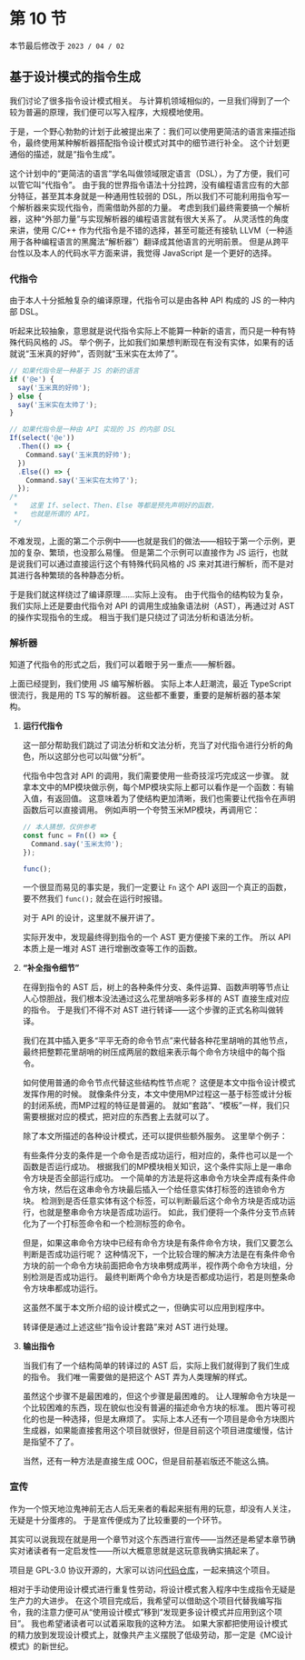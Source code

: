 # 第 10 节

本节最后修改于 `2023 / 04 / 02`

## 基于设计模式的指令生成

我们讨论了很多指令设计模式相关。
与计算机领域相似的，一旦我们得到了一个较为普遍的原理，我们便可以写入程序，大规模地使用。

于是，一个野心勃勃的计划于此被提出来了：我们可以使用更简洁的语言来描述指令，最终使用某种解析器搭配指令设计模式对其中的细节进行补全。
这个计划更通俗的描述，就是“指令生成”。

这个计划中的“更简洁的语言”学名叫做领域限定语言（DSL），为了方便，我们可以管它叫“代指令”。
由于我的世界指令语法十分拉跨，没有编程语言应有的大部分特征，甚至其本身就是一种通用性较弱的 DSL，所以我们不可能利用指令写一个解析器来实现代指令，而需借助外部的力量。
考虑到我们最终需要搞一个解析器，这种“外部力量”与实现解析器的编程语言就有很大关系了。
从灵活性的角度来讲，使用 C/C++ 作为代指令是不错的选择，甚至可能还有接轨 LLVM（一种适用于各种编程语言的黑魔法“解析器”）翻译成其他语言的光明前景。
但是从跨平台性以及本人的代码水平方面来讲，我觉得 JavaScript 是一个更好的选择。

### 代指令

由于本人十分抵触复杂的编译原理，代指令可以是由各种 API 构成的 JS 的一种内部 DSL。

听起来比较抽象，意思就是说代指令实际上不能算一种新的语言，而只是一种有特殊代码风格的 JS。
举个例子，比如我们如果想判断现在有没有实体，如果有的话就说“玉米真的好帅”，否则就“玉米实在太帅了”。

```js
// 如果代指令是一种基于 JS 的新的语言
if ('@e') {
  say('玉米真的好帅');
} else {
  say('玉米实在太帅了');
}
```

```js
// 如果代指令是一种由 API 实现的 JS 的内部 DSL
If(select('@e'))
  .Then(() => {
    Command.say('玉米真的好帅');
  })
  .Else(() => {
    Command.say('玉米实在太帅了');
  });
/*
 *   这里 If、select、Then、Else 等都是预先声明好的函数，
 *   也就是所谓的 API。
 */
```

不难发现，上面的第二个示例中——也就是我们的做法——相较于第一个示例，更加的复杂、繁琐，也没那么易懂。
但是第二个示例可以直接作为 JS 运行，也就是说我们可以通过直接运行这个有特殊代码风格的 JS 来对其进行解析，而不是对其进行各种繁琐的各种静态分析。

于是我们就这样绕过了编译原理……实际上没有。
由于代指令的结构较为复杂，我们实际上还是要由代指令对 API 的调用生成抽象语法树（AST），再通过对 AST 的操作实现指令的生成。
相当于我们是只绕过了词法分析和语法分析。

### 解析器

知道了代指令的形式之后，我们可以着眼于另一重点——解析器。

上面已经提到，我们使用 JS 编写解析器。
实际上本人赶潮流，最近 TypeScript 很流行，我是用的 TS 写的解析器。
这些都不重要，重要的是解析器的基本架构。

1. **运行代指令**

   这一部分帮助我们跳过了词法分析和文法分析，充当了对代指令进行分析的角色，所以这部分也可以叫做“分析”。

   代指令中包含对 API 的调用，我们需要使用一些奇技淫巧完成这一步骤。
   就拿本文中的MP模块做示例，每个MP模块实际上都可以看作是一个函数：有输入值，有返回值。
   这意味着为了使结构更加清晰，我们也需要让代指令在声明函数后可以直接调用。
   例如声明一个夸赞玉米MP模块，再调用它：

   ```js
   // 本人猜想，仅供参考
   const func = Fn(() => {
     Command.say('玉米太帅');
   });

   func();
   ```

   一个很显而易见的事实是，我们一定要让 `Fn` 这个 API 返回一个真正的函数，要不然我们 `func();` 就会在运行时报错。

   对于 API 的设计，这里就不展开讲了。

   实际开发中，发现最终得到指令的一个 AST 更方便接下来的工作。
   所以 API 本质上是一堆对 AST 进行增删改查等工作的函数。

2. **“补全指令细节”**

   在得到指令的 AST 后，树上的各种条件分支、条件运算、函数声明等节点让人心惊胆战，我们根本没法通过这么花里胡哨多彩多样的 AST 直接生成对应的指令。
   于是我们不得不对 AST 进行转译——这个步骤的正式名称叫做转译。

   我们在其中插入更多“平平无奇的命令节点”来代替各种花里胡哨的其他节点，最终把整颗花里胡哨的树压成两层的数组来表示每个命令方块组中的每个指令。

   如何使用普通的命令节点代替这些结构性节点呢？
   这便是本文中指令设计模式发挥作用的时候。
   就像条件分支，本文中使用MP过程这一基于标签或计分板的封闭系统，而MP过程的特征是普遍的。
   就如“套路”、“模板”一样，我们只需要根据对应的模式，把对应的东西套上去就可以了。

   除了本文所描述的各种设计模式，还可以提供些额外服务。
   这里举个例子：

   有些条件分支的条件是一个命令是否成功运行，相对应的，条件也可以是一个函数是否运行成功。
   根据我们的MP模块相关知识，这个条件实际上是一串命令方块是否全部运行成功。
   一个简单的方法是将这串命令方块全弄成有条件命令方块，然后在这串命令方块最后插入一个给任意实体打标签的连锁命令方块。
   检测到是否任意实体有这个标签，可以判断最后这个命令方块是否成功运行，也就是整串命令方块是否成功运行。
   如此，我们便将一个条件分支节点转化为了一个打标签命令和一个检测标签的命令。

   但是，如果这串命令方块中已经有命令方块是有条件命令方块，我们又要怎么判断是否成功运行呢？
   这种情况下，一个比较合理的解决方法是在有条件命令方块的前一个命令方块前面把命令方块串劈成两半，视作两个命令方块组，分别检测是否成功运行。
   最终判断两个命令方块是否都成功运行，若是则整条命令方块串都成功运行。

   这虽然不属于本文所介绍的设计模式之一，但确实可以应用到程序中。

   转译便是通过上述这些“指令设计套路”来对 AST 进行处理。

3. **输出指令**

   当我们有了一个结构简单的转译过的 AST 后，实际上我们就得到了我们生成的指令。
   我们唯一需要做的是把这个 AST 弄为人类理解的样式。

   虽然这个步骤不是最困难的，但这个步骤是最困难的。
   让人理解命令方块是一个比较困难的东西，现在貌似也没有普遍的描述命令方块的标准。
   图片等可视化的也是一种选择，但是太麻烦了。
   实际上本人还有一个项目是命令方块图片生成器，如果能直接套用这个项目就很好，但是目前这个项目进度缓慢，估计是指望不了了。

   当然，还有一种方法是直接生成 OOC，但是目前基岩版还不能这么搞。

### 宣传

作为一个惊天地泣鬼神前无古人后无来者的看起来挺有用的玩意，却没有人关注，无疑是十分蛋疼的。
于是宣传便成为了比较重要的一个环节。

其实可以说我现在就是用一个章节对这个东西进行宣传——当然还是希望本章节确实对诸读者有一定启发性——所以大概意思就是这玩意我确实搞起来了。

项目是 GPL-3.0 协议开源的，大家可以访问[代码仓库](https://github.com/n9gc/mcdjs)，一起来搞这个项目。

相对于手动使用设计模式进行重复性劳动，将设计模式套入程序中生成指令无疑是生产力的大进步。
在这个项目完成后，我希望可以借助这个项目代替我编写指令，我的注意力便可从“使用设计模式”移到“发现更多设计模式并应用到这个项目”。
我也希望诸读者可以试着采取我的这种方法。
如果大家都把使用设计模式的精力放到发现设计模式上，就像共产主义摆脱了低级劳动，那一定是《MC设计模式》的新世纪。
